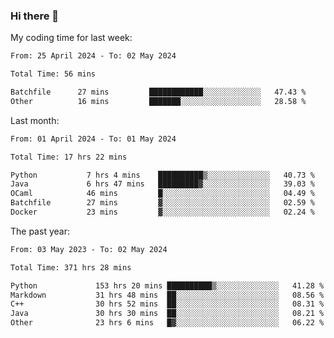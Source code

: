 ### Hi there 👋

My coding time for last week:

<!--START_SECTION:week-->

```txt
From: 25 April 2024 - To: 02 May 2024

Total Time: 56 mins

Batchfile      27 mins         ████████████░░░░░░░░░░░░░   47.43 %
Other          16 mins         ███████░░░░░░░░░░░░░░░░░░   28.58 %
```

<!--END_SECTION:week-->

Last month:

<!--START_SECTION:month-->

```txt
From: 01 April 2024 - To: 01 May 2024

Total Time: 17 hrs 22 mins

Python           7 hrs 4 mins    ██████████▒░░░░░░░░░░░░░░   40.73 %
Java             6 hrs 47 mins   █████████▓░░░░░░░░░░░░░░░   39.03 %
OCaml            46 mins         █░░░░░░░░░░░░░░░░░░░░░░░░   04.49 %
Batchfile        27 mins         ▓░░░░░░░░░░░░░░░░░░░░░░░░   02.59 %
Docker           23 mins         ▓░░░░░░░░░░░░░░░░░░░░░░░░   02.24 %
```

<!--END_SECTION:month-->

The past year:

<!--START_SECTION:year-->

```txt
From: 03 May 2023 - To: 02 May 2024

Total Time: 371 hrs 28 mins

Python             153 hrs 20 mins ██████████▒░░░░░░░░░░░░░░   41.28 %
Markdown           31 hrs 48 mins  ██░░░░░░░░░░░░░░░░░░░░░░░   08.56 %
C++                30 hrs 52 mins  ██░░░░░░░░░░░░░░░░░░░░░░░   08.31 %
Java               30 hrs 30 mins  ██░░░░░░░░░░░░░░░░░░░░░░░   08.21 %
Other              23 hrs 6 mins   █▓░░░░░░░░░░░░░░░░░░░░░░░   06.22 %
```

<!--END_SECTION:year-->
